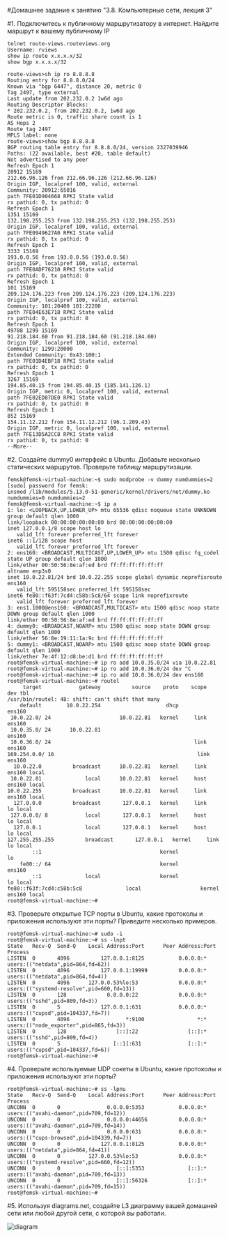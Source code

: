 #Домашнее задание к занятию "3.8. Компьютерные сети, лекция 3"

#1. Подключитесь к публичному маршрутизатору в интернет. Найдите маршрут к вашему публичному IP
    
    telnet route-views.routeviews.org
    Username: rviews
    show ip route x.x.x.x/32
    show bgp x.x.x.x/32
    
    route-views>sh ip ro 8.8.8.8
    Routing entry for 8.8.8.0/24
    Known via "bgp 6447", distance 20, metric 0
    Tag 2497, type external
    Last update from 202.232.0.2 1w6d ago
    Routing Descriptor Blocks:
    * 202.232.0.2, from 202.232.0.2, 1w6d ago
    Route metric is 0, traffic share count is 1
    AS Hops 2
    Route tag 2497
    MPLS label: none
    route-views>show bgp 8.8.8.8
    BGP routing table entry for 8.8.8.0/24, version 2327039946
    Paths: (22 available, best #20, table default)
    Not advertised to any peer
    Refresh Epoch 1
    20912 15169
    212.66.96.126 from 212.66.96.126 (212.66.96.126)
    Origin IGP, localpref 100, valid, external
    Community: 20912:65016
    path 7FE01D904668 RPKI State valid
    rx pathid: 0, tx pathid: 0
    Refresh Epoch 1
    1351 15169
    132.198.255.253 from 132.198.255.253 (132.198.255.253)
    Origin IGP, localpref 100, valid, external
    path 7FE0949627A0 RPKI State valid
    rx pathid: 0, tx pathid: 0
    Refresh Epoch 1
    3333 15169
    193.0.0.56 from 193.0.0.56 (193.0.0.56)
    Origin IGP, localpref 100, valid, external
    path 7FE0ADF76210 RPKI State valid
    rx pathid: 0, tx pathid: 0
    Refresh Epoch 1
    101 15169
    209.124.176.223 from 209.124.176.223 (209.124.176.223)
    Origin IGP, localpref 100, valid, external
    Community: 101:20400 101:22200
    path 7FE04E63E718 RPKI State valid
    rx pathid: 0, tx pathid: 0
    Refresh Epoch 1
    49788 1299 15169
    91.218.184.60 from 91.218.184.60 (91.218.184.60)
    Origin IGP, localpref 100, valid, external
    Community: 1299:20000
    Extended Community: 0x43:100:1
    path 7FE01D4EBF18 RPKI State valid
    rx pathid: 0, tx pathid: 0
    Refresh Epoch 1
    3267 15169
    194.85.40.15 from 194.85.40.15 (185.141.126.1)
    Origin IGP, metric 0, localpref 100, valid, external
    path 7FE02ED87DE0 RPKI State valid
    rx pathid: 0, tx pathid: 0
    Refresh Epoch 1
    852 15169
    154.11.12.212 from 154.11.12.212 (96.1.209.43)
    Origin IGP, metric 0, localpref 100, valid, external
    path 7FE13D5A2CC8 RPKI State valid
    rx pathid: 0, tx pathid: 0
    --More--
    
#2. Создайте dummy0 интерфейс в Ubuntu. Добавьте несколько статических маршрутов. Проверьте таблицу маршрутизации.

    femsk@femsk-virtual-machine:~$ sudo modprobe -v dummy numdummies=2
    [sudo] password for femsk:
    insmod /lib/modules/5.13.0-51-generic/kernel/drivers/net/dummy.ko numdummies=0 numdummies=2
    femsk@femsk-virtual-machine:~$ ip a
    1: lo: <LOOPBACK,UP,LOWER_UP> mtu 65536 qdisc noqueue state UNKNOWN group default qlen 1000
    link/loopback 00:00:00:00:00:00 brd 00:00:00:00:00:00
    inet 127.0.0.1/8 scope host lo
       valid_lft forever preferred_lft forever
    inet6 ::1/128 scope host
       valid_lft forever preferred_lft forever
    2: ens160: <BROADCAST,MULTICAST,UP,LOWER_UP> mtu 1500 qdisc fq_codel state UP group default qlen 1000
    link/ether 00:50:56:8e:af:ed brd ff:ff:ff:ff:ff:ff
    altname enp3s0
    inet 10.0.22.81/24 brd 10.0.22.255 scope global dynamic noprefixroute ens160
       valid_lft 595158sec preferred_lft 595158sec
    inet6 fe80::f63f:7cd4:c58b:5c8/64 scope link noprefixroute
       valid_lft forever preferred_lft forever
    3: ens1.1000@ens160: <BROADCAST,MULTICAST> mtu 1500 qdisc noop state DOWN group default qlen 1000
    link/ether 00:50:56:8e:af:ed brd ff:ff:ff:ff:ff:ff
    4: dummy0: <BROADCAST,NOARP> mtu 1500 qdisc noop state DOWN group default qlen 1000
    link/ether 56:8e:19:11:1a:9c brd ff:ff:ff:ff:ff:ff
    5: dummy1: <BROADCAST,NOARP> mtu 1500 qdisc noop state DOWN group default qlen 1000
    link/ether 7e:4f:12:d8:be:d1 brd ff:ff:ff:ff:ff:ff
    root@femsk-virtual-machine:~# ip ro add 10.0.35.0/24 via 10.0.22.81
    root@femsk-virtual-machine:~# ip ro add 10.0.36.0/24 dev ^C
    root@femsk-virtual-machine:~# ip ro add 10.0.36.0/24 dev ens160
    root@femsk-virtual-machine:~# routel
         target            gateway          source    proto    scope    dev tbl
    /usr/bin/routel: 48: shift: can't shift that many
        default        10.0.22.254                     dhcp          ens160
     10.0.22.0/ 24                      10.0.22.81   kernel     link ens160
     10.0.35.0/ 24      10.0.22.81                                   ens160
     10.0.36.0/ 24                                              link ens160
    169.254.0.0/ 16                                              link ens160
      10.0.22.0          broadcast      10.0.22.81   kernel     link ens160 local
     10.0.22.81              local      10.0.22.81   kernel     host ens160 local
    10.0.22.255          broadcast      10.0.22.81   kernel     link ens160 local
      127.0.0.0          broadcast       127.0.0.1   kernel     link     lo local
     127.0.0.0/ 8            local       127.0.0.1   kernel     host     lo local
      127.0.0.1              local       127.0.0.1   kernel     host     lo local
    127.255.255.255          broadcast       127.0.0.1   kernel     link     lo local
            ::1                                      kernel              lo
        fe80::/ 64                                   kernel          ens160
            ::1              local                   kernel              lo local
    fe80::f63f:7cd4:c58b:5c8              local                   kernel          ens160 local
    root@femsk-virtual-machine:~#

#3. Проверьте открытые TCP порты в Ubuntu, какие протоколы и приложения используют эти порты? Приведите несколько примеров.

    root@femsk-virtual-machine:~# sudo -i
    root@femsk-virtual-machine:~# ss -lnpt
    State   Recv-Q  Send-Q    Local Address:Port      Peer Address:Port  Process
    LISTEN  0       4096          127.0.0.1:8125           0.0.0.0:*      users:(("netdata",pid=864,fd=62))
    LISTEN  0       4096          127.0.0.1:19999          0.0.0.0:*      users:(("netdata",pid=864,fd=4))
    LISTEN  0       4096      127.0.0.53%lo:53             0.0.0.0:*      users:(("systemd-resolve",pid=660,fd=13))
    LISTEN  0       128             0.0.0.0:22             0.0.0.0:*      users:(("sshd",pid=809,fd=3))
    LISTEN  0       5             127.0.0.1:631            0.0.0.0:*      users:(("cupsd",pid=104337,fd=7))
    LISTEN  0       4096                  *:9100                 *:*      users:(("node_exporter",pid=865,fd=3))
    LISTEN  0       128                [::]:22                [::]:*      users:(("sshd",pid=809,fd=4))
    LISTEN  0       5                 [::1]:631               [::]:*      users:(("cupsd",pid=104337,fd=6))
    root@femsk-virtual-machine:~#

#4. Проверьте используемые UDP сокеты в Ubuntu, какие протоколы и приложения используют эти порты?

    root@femsk-virtual-machine:~# ss -lpnu
    State   Recv-Q  Send-Q    Local Address:Port      Peer Address:Port  Process
    UNCONN  0       0               0.0.0.0:5353           0.0.0.0:*      users:(("avahi-daemon",pid=709,fd=12))
    UNCONN  0       0               0.0.0.0:44656          0.0.0.0:*      users:(("avahi-daemon",pid=709,fd=14))
    UNCONN  0       0               0.0.0.0:631            0.0.0.0:*      users:(("cups-browsed",pid=104339,fd=7))
    UNCONN  0       0             127.0.0.1:8125           0.0.0.0:*      users:(("netdata",pid=864,fd=41))
    UNCONN  0       0         127.0.0.53%lo:53             0.0.0.0:*      users:(("systemd-resolve",pid=660,fd=12))
    UNCONN  0       0                  [::]:5353              [::]:*      users:(("avahi-daemon",pid=709,fd=13))
    UNCONN  0       0                  [::]:56326             [::]:*      users:(("avahi-daemon",pid=709,fd=15))
    root@femsk-virtual-machine:~#

#5. Используя diagrams.net, создайте L3 диаграмму вашей домашней сети или любой другой сети, с которой вы работали.

![diagram](https://user-images.githubusercontent.com/104899352/177295568-1b66d31d-cac1-4c02-9e65-d7cd52bf40f4.png)


